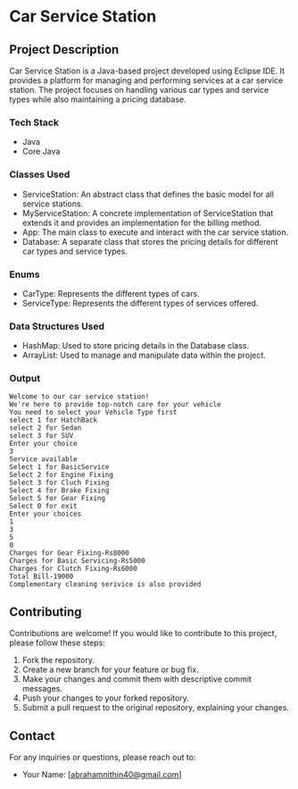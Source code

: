 # Car Service Station


## Project Description

Car Service Station is a Java-based project developed using Eclipse IDE. It provides a platform for managing and performing services at a car service station. The project focuses on handling various car types and service types while also maintaining a pricing database.

### Tech Stack

- Java
- Core Java

### Classes Used

- ServiceStation: An abstract class that defines the basic model for all service stations.
- MyServiceStation: A concrete implementation of ServiceStation that extends it and provides an implementation for the billing method.
- App: The main class to execute and interact with the car service station.
- Database: A separate class that stores the pricing details for different car types and service types.

### Enums

- CarType: Represents the different types of cars.
- ServiceType: Represents the different types of services offered.

### Data Structures Used

- HashMap: Used to store pricing details in the Database class.
- ArrayList: Used to manage and manipulate data within the project.

### Output
```
Welcome to our car service station!
We're here to provide top-notch care for your vehicle  
You need to select your Vehicle Type first
select 1 for HatchBack
select 2 for Sedan
select 3 for SUV
Enter your choice
3
Service available
Select 1 for BasicService
Select 2 for Engine Fixing
Select 3 for Cluch Fixing
Select 4 for Brake Fixing
Select 5 for Gear Fixing
Select 0 for exit
Enter your choices
1
3
5
0
Charges for Gear Fixing-Rs8000
Charges for Basic Servicing-Rs5000
Charges for Clutch Fixing-Rs6000
Total Bill-19000
Complementary cleaning serivice is also provided
```

## Contributing

Contributions are welcome! If you would like to contribute to this project, please follow these steps:

1. Fork the repository.
2. Create a new branch for your feature or bug fix.
3. Make your changes and commit them with descriptive commit messages.
4. Push your changes to your forked repository.
5. Submit a pull request to the original repository, explaining your changes.

## Contact

For any inquiries or questions, please reach out to:

- Your Name: [abrahamnithin40@gmail.com]
